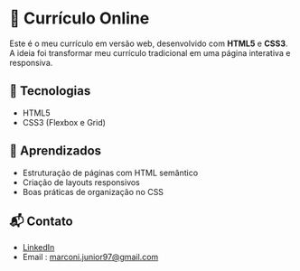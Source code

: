 # 📄 Currículo Online

Este é o meu currículo em versão web, desenvolvido com **HTML5** e **CSS3**.  
A ideia foi transformar meu currículo tradicional em uma página interativa e responsiva.

## 🚀 Tecnologias
- HTML5
- CSS3 (Flexbox e Grid)

## 🎯 Aprendizados
- Estruturação de páginas com HTML semântico
- Criação de layouts responsivos
- Boas práticas de organização no CSS

## 📬 Contato
- [LinkedIn](https://www.linkedin.com/in/marconi-limma-/)
- Email : marconi.junior97@gmail.com
